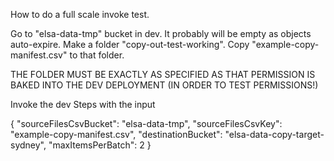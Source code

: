 How to do a full scale invoke test.

Go to "elsa-data-tmp" bucket in dev.
It probably will be empty as objects auto-expire.
Make a folder "copy-out-test-working".
Copy "example-copy-manifest.csv" to that folder.

THE FOLDER MUST BE EXACTLY AS SPECIFIED AS THAT PERMISSION IS BAKED INTO
THE DEV DEPLOYMENT (IN ORDER TO TEST PERMISSIONS!)

Invoke the dev Steps with the input

{
"sourceFilesCsvBucket": "elsa-data-tmp",
"sourceFilesCsvKey": "example-copy-manifest.csv",
"destinationBucket": "elsa-data-copy-target-sydney",
"maxItemsPerBatch": 2
}
